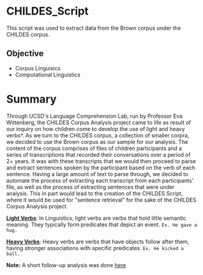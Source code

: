 # CHILDES_Script
This script was used to extract data from the Brown corpus under the CHILDES corpus.

## Objective
* Corpus Linguisics
* Computational Linguistics

# Summary
Through UCSD's Language Comprehension Lab, run by Professor Eva Wittenberg, the CHILDES Corpus Analysis project came to life as result of our inquiry on how children come to develop the use of light and heavy verbs*. As we turn to the CHILDES corpus, a collection of smaller corpra, we decided to use the Brown corpus as our sample for our analysis. The content of the corpus comprises of files of children participants and a series of transcriptions that recorded their conversations over a period of 2+ years. It was with these transcripts that we would then proceed to parse and extract sentences spoken by the participant based on the verb of each sentence. Having a large amount of text to parse through, we decided to automate the process of extracting each transcript from each participants' file, as well as the process of extracting sentences that were under analysis. This in part would lead to the creation of the CHILDES Script, where it would be used for "sentence retrieval" for the sake of the CHILDES Corpus Analysis project. 


[**Light Verbs**](https://en.wikipedia.org/wiki/Light_verb): In Linguistics, light verbs are verbs that hold little semantic meaning. They typically form predicates that depict an event. `Ex. He gave a hug.`

[**Heavy Verbs**](https://www.ncbi.nlm.nih.gov/pmc/articles/PMC3867984/): Heavy verbs are verbs that have objects follow after them, having stronger associations with specific predicates. `Ex. He kicked a ball.`

**Note:** A short follow-up analysis was done [here](https://github.com/Phileodontist/Data_Analysis_Notebooks/blob/master/CHILDES_Corpus_Analysis.ipynb)
